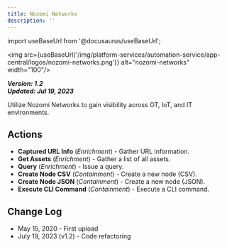 ```yaml
---
title: Nozomi Networks
description: ''
---
```

import useBaseUrl from '@docusaurus/useBaseUrl';

<img src={useBaseUrl('/img/platform-services/automation-service/app-central/logos/nozomi-networks.png')} alt="nozomi-networks" width="100"/>

***Version: 1.2  
Updated: Jul 19, 2023***

Utilize Nozomi Networks to gain visibility across OT, IoT, and IT environments.

## Actions

* **Captured URL Info** (*Enrichment*) - Gather URL information.
* **Get Assets** (*Enrichment*) - Gather a list of all assets.
* **Query** (*Enrichment*) - Issue a query.
* **Create Node CSV** (*Containment*) - Create a new node (CSV).
* **Create Node JSON** (*Containment*) - Create a new node (JSON).
* **Execute CLI Command** (*Containment*) - Execute a CLI command.

## Change Log

* May 15, 2020 - First upload
* July 19, 2023 (v1.2) - Code refactoring
